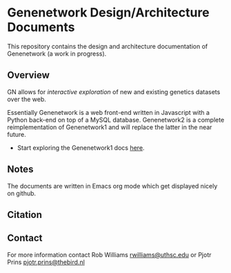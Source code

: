# Genenetwork Design/Architecture Documents

This repository contains the design and architecture documentation of
Genenetwork (a work in progress).

## Overview

GN allows for *interactive exploration* of new and existing genetics
datasets over the web.

Essentially Genenetwork is a web front-end written in Javascript with
a Python back-end on top of a MySQL database. Genenetwork2 is a
complete reimplementation of Genenetwork1 and will replace the latter
in the near future.

* Start exploring the Genenetwork1 docs [here](https://github.com/genenetwork/gndesign/blob/master/doc/GN1/gn1_overview.org).

## Notes

The documents are written in Emacs org mode which get displayed nicely
on github.

## Citation


## Contact

For more information contact Rob Williams <rwilliams@uthsc.edu> or
Pjotr Prins <pjotr.prins@thebird.nl>

